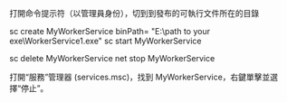 ﻿打開命令提示符（以管理員身份），切到到發布的可執行文件所在的目錄

sc create MyWorkerService binPath= "E:\path to your exe\WorkerService1.exe"
sc start MyWorkerService

sc delete MyWorkerService
net stop MyWorkerService

打開“服務”管理器 (services.msc)，找到 MyWorkerService，右鍵單擊並選擇“停止”。
